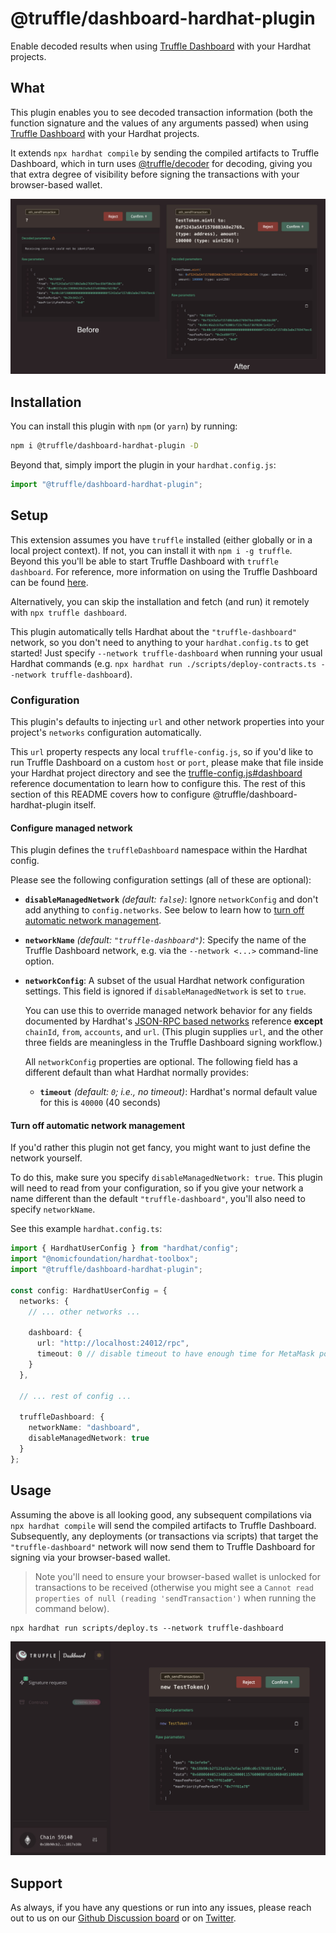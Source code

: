 # @truffle/dashboard-hardhat-plugin

Enable decoded results when using
[Truffle Dashboard](https://trufflesuite.com/docs/truffle/how-to/use-the-truffle-dashboard/)
with your Hardhat projects.

## What

This plugin enables you to see decoded transaction information (both the
function signature and the values of any arguments passed) when using
[Truffle Dashboard](https://trufflesuite.com/docs/truffle/how-to/use-the-truffle-dashboard/)
with your Hardhat projects.

It extends `npx hardhat compile` by sending the compiled artifacts to Truffle
Dashboard, which in turn uses
[@truffle/decoder](https://trufflesuite.com/docs/truffle/codec/modules/_truffle_decoder.html)
for decoding, giving you that extra degree of visibility before signing the
transactions with your browser-based wallet.

![Before and after using the Truffle Dashboard Hardhat plugin](./assets/truffle-dashboard-before-after.jpg)

## Installation

You can install this plugin with `npm` (or `yarn`) by running:

```bash
npm i @truffle/dashboard-hardhat-plugin -D
```

Beyond that, simply import the plugin in your `hardhat.config.js`:

```ts
import "@truffle/dashboard-hardhat-plugin";
```

## Setup

This extension assumes you have `truffle` installed (either globally or in a
local project context). If not, you can install it with `npm i -g truffle`.
Beyond this you'll be able to start Truffle Dashboard with `truffle dashboard`.
For reference, more information on using the Truffle Dashboard can be found
[here](https://trufflesuite.com/docs/truffle/how-to/use-the-truffle-dashboard/).

Alternatively, you can skip the installation and fetch (and run) it remotely
with `npx truffle dashboard`.

This plugin automatically tells Hardhat about the `"truffle-dashboard"` network,
so you don't need to anything to your `hardhat.config.ts` to get started! Just
specify `--network truffle-dashboard` when running your usual Hardhat commands
(e.g.
`npx hardhat run ./scripts/deploy-contracts.ts --network truffle-dashboard`).

### Configuration

This plugin's defaults to injecting `url` and other network properties into your
project's `networks` configuration automatically.

This `url` property respects any local `truffle-config.js`, so if you'd like to
run Truffle Dashboard on a custom `host` or `port`, please make that file inside
your Hardhat project directory and see the
[truffle-config.js#dashboard](https://trufflesuite.com/docs/truffle/reference/configuration/#dashboard)
reference documentation to learn how to configure this. The rest of this section
of this README covers how to configure @truffle/dashboard-hardhat-plugin itself.

#### Configure managed network

This plugin defines the `truffleDashboard` namespace within the Hardhat config.

Please see the following configuration settings (all of these are optional):

- **`disableManagedNetwork`** _(default: `false`)_: Ignore `networkConfig` and
  don't add anything to `config.networks`. See below to learn how to
  [turn off automatic network management](#turn-off-automatic-network-management).

- **`networkName`** _(default: `"truffle-dashboard"`)_: Specify the name of the
  Truffle Dashboard network, e.g. via the `--network <...>` command-line option.

- **`networkConfig`**: A subset of the usual Hardhat network configuration
  settings. This field is ignored if `disableManagedNetwork` is set to `true`.

  You can use this to override managed network behavior for any fields
  documented by Hardhat's
  [JSON-RPC based networks](https://hardhat.org/hardhat-runner/docs/config#json-rpc-based-networks)
  reference **except** `chainId`, `from`, `accounts`, and `url`. (This plugin
  supplies `url`, and the other three fields are meaningless in the Truffle
  Dashboard signing workflow.)

  All `networkConfig` properties are optional. The following field has a
  different default than what Hardhat normally provides:

  - **`timeout`** _(default: `0`; i.e., no timeout)_: Hardhat's normal default
    value for this is `40000` (40 seconds)

<h4 id="turn-off-automatic-network-management">Turn off automatic network management</h4>

If you'd rather this plugin not get fancy, you might want to just define the
network yourself.

To do this, make sure you specify `disableManagedNetwork: true`. This plugin
will need to read from your configuration, so if you give your network a name
different than the default `"truffle-dashboard"`, you'll also need to specify
`networkName`.

See this example `hardhat.config.ts`:

```typescript
import { HardhatUserConfig } from "hardhat/config";
import "@nomicfoundation/hardhat-toolbox";
import "@truffle/dashboard-hardhat-plugin";

const config: HardhatUserConfig = {
  networks: {
    // ... other networks ...

    dashboard: {
      url: "http://localhost:24012/rpc",
      timeout: 0 // disable timeout to have enough time for MetaMask pop-ups
    }
  },

  // ... rest of config ...

  truffleDashboard: {
    networkName: "dashboard",
    disableManagedNetwork: true
  }
};
```

## Usage

Assuming the above is all looking good, any subsequent compilations via
`npx hardhat compile` will send the compiled artifacts to Truffle Dashboard.
Subsequently, any deployments (or transactions via scripts) that target the
`"truffle-dashboard"` network will now send them to Truffle Dashboard for
signing via your browser-based wallet.

> Note you'll need to ensure your browser-based wallet is unlocked for
> transactions to be received (otherwise you might see a
> `Cannot read properties of null (reading 'sendTransaction')` when running the
> command below).

```console
npx hardhat run scripts/deploy.ts --network truffle-dashboard
```

![Truffle Dashboard](./assets/truffle-dashboard-screenshot.jpg)

## Support

As always, if you have any questions or run into any issues, please reach out to
us on our
[Github Discussion board](https://github.com/orgs/trufflesuite/discussions) or
on [Twitter](https://twitter.com/trufflesuite).
